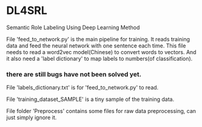 # DL4SRL
Semantic Role Labeling Using Deep Learning Method

File 'feed_to_network.py' is the main pipeline for training. It reads training data and feed the neural network with one sentence each time. This file needs to read a word2vec model(Chinese) to convert words to vectors. And it also need a 'label dictionary' to map labels to numbers(of classification).
### there are still bugs have not been solved yet.

File 'labels_dictionary.txt' is for 'feed_to_network.py' to read.

File 'training_dataset_SAMPLE' is a tiny sample of the training data.

File folder 'Preprocess' contains some files for raw data preprocessing, can just simply ignore it.
